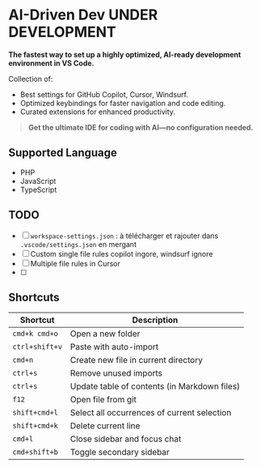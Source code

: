 # AI-Driven Dev UNDER DEVELOPMENT

**The fastest way to set up a highly optimized, AI-ready development environment in VS Code.**

Collection of:

- Best settings for GitHub Copilot, Cursor, Windsurf.
- Optimized keybindings for faster navigation and code editing.
- Curated extensions for enhanced productivity.

> **Get the ultimate IDE for coding with AI—no configuration needed.**

## Supported Language

- PHP
- JavaScript
- TypeScript

## TODO

- [ ] `workspace-settings.json` : à télécharger et rajouter dans `.vscode/settings.json` en mergant
- [ ] Custom single file rules copilot ingore, windsurf ignore
- [ ] Multiple file rules in Cursor
- [ ]

## Shortcuts

| Shortcut | Description |
|----------|-------------|
| `cmd+k cmd+o` | Open a new folder |
| `ctrl+shift+v` | Paste with auto-import |
| `cmd+n` | Create new file in current directory |
| `ctrl+s` | Remove unused imports |
| `ctrl+s` | Update table of contents (in Markdown files) |
| `f12` | Open file from git |
| `shift+cmd+l` | Select all occurrences of current selection |
| `shift+cmd+k` | Delete current line |
| `cmd+l` | Close sidebar and focus chat |
| `cmd+shift+b` | Toggle secondary sidebar |
